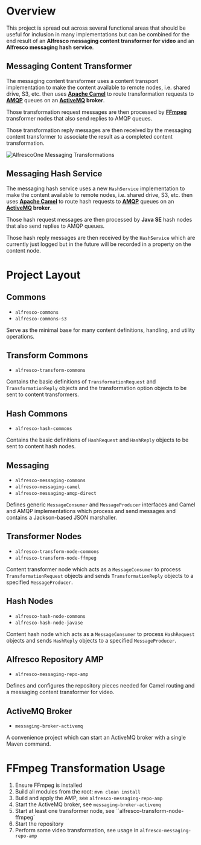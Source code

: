 
Overview
========

This project is spread out across several functional areas that should be useful for inclusion in many implementations but can be combined for the end result of an **Alfresco messaging content transformer for video** and an **Alfresco messaging hash service**.

Messaging Content Transformer
-----------------------------

The messaging content transformer uses a content transport implementation to make the content available to remote nodes, i.e. shared drive, S3, etc. then uses **[Apache Camel](http://camel.apache.org/)** to route transformation requests to **[AMQP](http://www.amqp.org/)** queues on an **[ActiveMQ](http://activemq.apache.org/) broker**. 

Those transformation request messages are then processed by **[FFmpeg](http://www.ffmpeg.org/)** transformer nodes that also send replies to AMQP queues.

Those transformation reply messages are then received by the messaging content transformer to associate the result as a completed content transformation.

![AlfrescoOne Messaging Transformations](https://github.com/Alfresco/alfresco-transformations/blob/master/doc/resources/images/transformations-alfresoone-messaging.png?raw=true)

Messaging Hash Service
----------------------

The messaging hash service uses a new `HashService` implementation to make the content available to remote nodes, i.e. shared drive, S3, etc. then uses **[Apache Camel](http://camel.apache.org/)** to route hash requests to **[AMQP](http://www.amqp.org/)** queues on an **[ActiveMQ](http://activemq.apache.org/) broker**. 

Those hash request messages are then processed by **Java SE** hash nodes that also send replies to AMQP queues.

Those hash reply messages are then received by the `HashService` which are currently just logged but in the future will be recorded in a property on the content node. 


Project Layout
==============

Commons
-------

* `alfresco-commons`
* `alfresco-commons-s3`

Serve as the minimal base for many content definitions, handling, 
and utility operations.

Transform Commons
----------------------

* `alfresco-transform-commons`

Contains the basic definitions of `TransformationRequest` and `TransformationReply`
objects and the transformation option objects to be sent to content transformers.

Hash Commons
----------------------

* `alfresco-hash-commons`

Contains the basic definitions of `HashRequest` and `HashReply`
objects to be sent to content hash nodes.

Messaging
---------

* `alfresco-messaging-commons`
* `alfresco-messaging-camel`
* `alfresco-messaging-amqp-direct`

Defines generic `MessageConsumer` and `MessageProducer` interfaces and Camel and
AMQP implementations which process and send messages and contains a Jackson-based JSON marshaller.

Transformer Nodes
-----------------

* `alfresco-transform-node-commons`
* `alfresco-transform-node-ffmpeg`

Content transformer node which acts as a `MessageConsumer` to process 
`TransformationRequest` objects and sends `TransformationReply` objects 
to a specified `MessageProducer`.

Hash Nodes
-----------------

* `alfresco-hash-node-commons`
* `alfresco-hash-node-javase`

Content hash node which acts as a `MessageConsumer` to process 
`HashRequest` objects and sends `HashReply` objects 
to a specified `MessageProducer`.

Alfresco Repository AMP
-----------------------

* `alfresco-messaging-repo-amp`

Defines and configures the repository pieces needed for Camel routing and 
a messaging content transformer for video.

ActiveMQ Broker
---------------

* `messaging-broker-activemq`

A convenience project which can start an ActiveMQ broker with a single Maven command.


FFmpeg Transformation Usage
===========================

1. Ensure FFmpeg is installed
2. Build all modules from the root: `mvn clean install`
3. Build and apply the AMP, see `alfresco-messaging-repo-amp`
4. Start the ActiveMQ broker, see `messaging-broker-activemq`
5. Start at least one transformer node, see ``alfresco-transform-node-ffmpeg`
6. Start the repository
7. Perform some video transformation, see usage in `alfresco-messaging-repo-amp`

